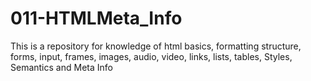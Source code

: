 # 011-HTMLMeta_Info
This is a repository for knowledge of html basics, formatting structure, forms, input, frames, images, audio, video, links, lists, tables, Styles, Semantics and Meta Info
